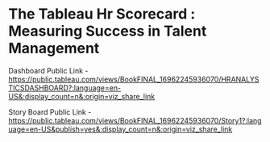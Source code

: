 # The Tableau Hr Scorecard : Measuring Success in Talent Management


Dashboard Public Link - https://public.tableau.com/views/BookFINAL_16962245936070/HRANALYSTICSDASHBOARD?:language=en-US&:display_count=n&:origin=viz_share_link


Story Board Public Link - https://public.tableau.com/views/BookFINAL_16962245936070/Story1?:language=en-US&publish=yes&:display_count=n&:origin=viz_share_link
